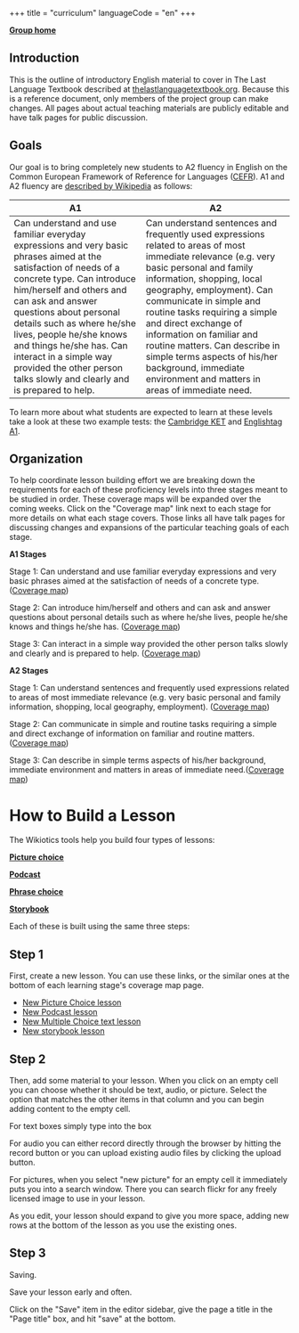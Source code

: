 +++
title = "curriculum"
languageCode = "en"
+++

**[Group home](/group/thelastlanguagetextbook)**

## Introduction

This is the outline of introductory English material to cover in The
Last Language Textbook described at
[thelastlanguagetextbook.org](http://thelastlanguagetextbook.org/).
Because this is a reference document, only members of the project group
can make changes. All pages about actual teaching materials are publicly
editable and have talk pages for public discussion.

## Goals

Our goal is to bring completely new students to A2 fluency in English on
the Common European Framework of Reference for Languages
([CEFR](http://www.coe.int/t/dg4/linguistic/CADRE_EN.asp)). A1 and A2
fluency are [described by
Wikipedia](https://en.wikipedia.org/wiki/Common_European_Framework_of_Reference_for_Languages)
as follows:

<table>
<thead>
<tr class="header">
<th>A1</th>
<th>A2</th>
</tr>
</thead>
<tbody>
<tr class="odd">
<td>Can understand and use familiar everyday expressions and very basic phrases aimed at the satisfaction of needs of a concrete type. Can introduce him/herself and others and can ask and answer questions about personal details such as where he/she lives, people he/she knows and things he/she has. Can interact in a simple way provided the other person talks slowly and clearly and is prepared to help.</td>
<td>Can understand sentences and frequently used expressions related to areas of most immediate relevance (e.g. very basic personal and family information, shopping, local geography, employment). Can communicate in simple and routine tasks requiring a simple and direct exchange of information on familiar and routine matters. Can describe in simple terms aspects of his/her background, immediate environment and matters in areas of immediate need.</td>
</tr>
</tbody>
</table>

To learn more about what students are expected to learn at these levels
take a look at these two example tests: the [Cambridge
KET](http://www.examenglish.com/KET/index.php) and [Englishtag
A1](http://www.englishtag.com/tests/level_test_elementary_A1.asp).

## Organization

To help coordinate lesson building effort we are breaking down the
requirements for each of these proficiency levels into three stages
meant to be studied in order. These coverage maps will be expanded over
the coming weeks. Click on the "Coverage map" link next to each stage
for more details on what each stage covers. Those links all have talk
pages for discussing changes and expansions of the particular teaching
goals of each stage.

**A1 Stages**

Stage 1: Can understand and use familiar everyday expressions and very
basic phrases aimed at the satisfaction of needs of a concrete type.
([Coverage map](/en/LLT-A1-Stage1-CoverageMap))

Stage 2: Can introduce him/herself and others and can ask and answer
questions about personal details such as where he/she lives, people
he/she knows and things he/she has. ([Coverage
map](/en/LLT-A1-Stage2-CoverageMap))

Stage 3: Can interact in a simple way provided the other person talks
slowly and clearly and is prepared to help. ([Coverage
map](/en/LLT-A1-Stage3-CoverageMap))

**A2 Stages**

Stage 1: Can understand sentences and frequently used expressions
related to areas of most immediate relevance (e.g. very basic personal
and family information, shopping, local geography, employment).
([Coverage map](/en/LLT-A2-Stage1-CoverageMap))

Stage 2: Can communicate in simple and routine tasks requiring a simple
and direct exchange of information on familiar and routine matters.
([Coverage map](/en/LLT-A2-Stage2-CoverageMap))

Stage 3: Can describe in simple terms aspects of his/her background,
immediate environment and matters in areas of immediate need.([Coverage
map](/en/LLT-A2-Stage3-CoverageMap))

# How to Build a Lesson

The Wikiotics tools help you build four types of lessons:

**[Picture choice](http://wikiotics.org/en/Introduction)**

**[Podcast](http://wikiotics.org/user/ian/FSI-Mandarin-Module01-Unit01)**

**[Phrase choice](http://wikiotics.org/en/WANY_Hospital_grammar)**

**[Storybook](http://wikiotics.org/en/LittleRedRidingHood)**

Each of these is built using the same three steps:

## Step 1

First, create a new lesson. You can use these links, or the similar ones
at the bottom of each learning stage's coverage map page.

  - [New Picture Choice
    lesson](https://wikiotics.org/new/flashcard_deck?template=picture_choice&tag=LLT&tag=general&tag=target-language:en)
  - [New Podcast
    lesson](https://wikiotics.org/new/flashcard_deck?template=podcast&tag=LLT&tag=general&tag=target-language:en)
  - [New Multiple Choice text
    lesson](https://wikiotics.org/new/flashcard_deck?template=phrase_choice&tag=LLT&tag=general&tag=target-language:en)
  - [New storybook
    lesson](https://wikiotics.org/new/flashcard_deck?template=storybook&tag=LLT&tag=general&tag=target-language:en)

## Step 2

Then, add some material to your lesson. When you click on an empty cell
you can choose whether it should be text, audio, or picture. Select the
option that matches the other items in that column and you can begin
adding content to the empty cell.

For text boxes simply type into the box

For audio you can either record directly through the browser by hitting
the record button or you can upload existing audio files by clicking the
upload button.

For pictures, when you select "new picture" for an empty cell it
immediately puts you into a search window. There you can search flickr
for any freely licensed image to use in your lesson.

As you edit, your lesson should expand to give you more space, adding
new rows at the bottom of the lesson as you use the existing ones.

## Step 3

Saving.

Save your lesson early and often.

Click on the "Save" item in the editor sidebar, give the page a title in
the "Page title" box, and hit "save" at the bottom.
